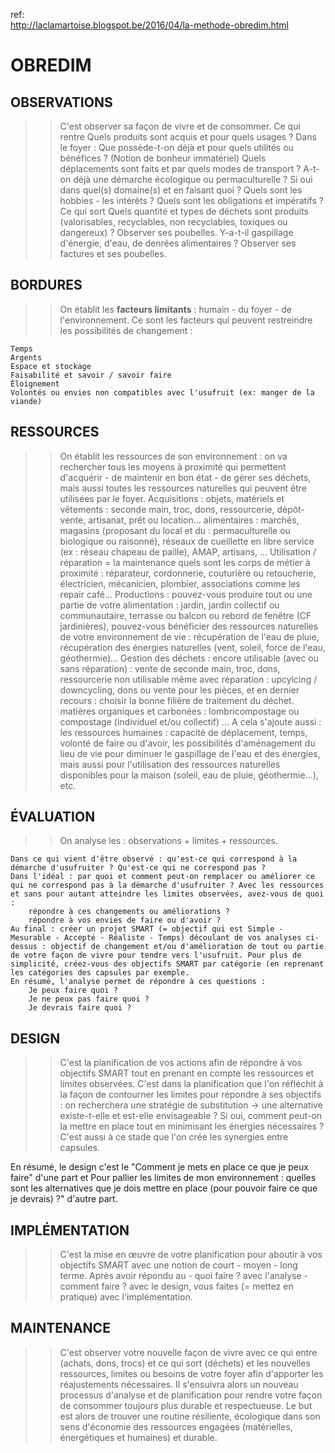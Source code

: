ref:   
http://laclamartoise.blogspot.be/2016/04/la-methode-obredim.html
# OBREDIM
## OBSERVATIONS
>> C'est observer sa façon de vivre et de consommer.
Ce qui rentre
    Quels produits sont acquis et pour quels usages ?
Dans le foyer :
    Que possède-t-on déjà et pour quels utilités ou bénéfices ? (Notion de bonheur immatériel)
    Quels déplacements sont faits et par quels modes de transport ?
    A-t-on déjà une démarche écologique ou permaculturelle ? Si oui dans quel(s) domaine(s) et en faisant quoi ?
    Quels sont les hobbies - les intérêts ? Quels sont les obligations et impératifs ?
Ce qui sort
    Quels quantité et types de déchets sont produits (valorisables, recyclables, non recyclables, toxiques ou dangereux) ? Observer ses poubelles.
    Y-a-t-il gaspillage d'énergie, d'eau, de denrées alimentaires ? Observer ses factures et ses poubelles.
>>

## BORDURES
>> On établit les **facteurs limitants** : humain - du foyer - de l'environnement. Ce sont les facteurs qui peuvent restreindre les possibilités de changement :

    Temps
    Argents
    Espace et stockage
    Faisabilité et savoir / savoir faire
    Éloignement
    Volontés ou envies non compatibles avec l'usufruit (ex: manger de la viande)
>>

## RESSOURCES
>> On établit les ressources de son environnement : on va rechercher tous les moyens à proximité qui permettent d'acquérir - de maintenir en bon état - de gérer ses déchets, mais aussi toutes les ressources naturelles qui peuvent être utilisées par le foyer.
Acquisitions :
    objets, matériels et vêtements : seconde main, troc, dons, ressourcerie, dépôt-vente, artisanat, prêt ou location... 
    alimentaires : marchés, magasins (proposant du local et du : permaculturelle ou biologique ou raisonné), réseaux de cueillette en libre service (ex : réseau chapeau de paille), AMAP, artisans, ...
Utilisation / réparation = la maintenance
    quels sont les corps de métier à proximité : réparateur, cordonnerie, couturière ou retoucherie, électricien, mécanicien, plombier, associations comme les repair café...
Productions :
    pouvez-vous produire tout ou une partie de votre alimentation : jardin, jardin collectif ou communautaire, terrasse ou balcon ou rebord de fenêtre (CF jardinières),
    pouvez-vous bénéficier des ressources naturelles de votre environnement de vie : récupération de l'eau de pluie, récupération des énergies naturelles (vent, soleil, force de l'eau, géothermie)... 
Gestion des déchets :
    encore utilisable (avec ou sans réparation) : vente de seconde main, troc, dons, ressourcerie 
    non utilisable même avec réparation : upcylcing / downcycling, dons ou vente pour les pièces, et en dernier recours : choisir la bonne filière de traitement du déchet.
    matières organiques et carbonées : lombricompostage ou compostage (individuel et/ou collectif) ...
A cela s'ajoute aussi :
    les ressources humaines : capacité de déplacement, temps, volonté de faire ou d'avoir,
    les possibilités d'aménagement du lieu de vie pour diminuer le gaspillage de l'eau et des énergies, mais aussi pour l'utilisation des ressources naturelles disponibles pour la maison (soleil, eau de pluie, géothermie...), etc.
>>

## ÉVALUATION
>> On analyse les : observations + limites + ressources.

    Dans ce qui vient d'être observé : qu'est-ce qui correspond à la démarche d'usufruiter ? Qu'est-ce qui ne correspond pas ?
    Dans l'idéal : par quoi et comment peut-on remplacer ou améliorer ce qui ne correspond pas à la démarche d'usufruiter ? Avec les ressources et sans pour autant atteindre les limites observées, avez-vous de quoi :
        répondre à ces changements ou améliorations ?
        répondre à vos envies de faire ou d'avoir ?
    Au final : créer un projet SMART (= objectif qui est Simple - Mesurable - Accepté - Réaliste - Temps) découlant de vos analyses ci-dessus : objectif de changement et/ou d'amélioration de tout ou partie de votre façon de vivre pour tendre vers l'usufruit. Pour plus de simplicité, créez-vous des objectifs SMART par catégorie (en reprenant les catégories des capsules par exemple.
    En résumé, l'analyse permet de répondre à ces questions : 
        Je peux faire quoi ?
        Je ne peux pas faire quoi ?
        Je devrais faire quoi ?


## DESIGN
>> C'est la planification de vos actions afin de répondre à vos objectifs SMART tout en prenant en compte les ressources et limites observées. C'est dans la planification que l'on réfléchit à la façon de contourner les limites pour répondre à ses objectifs : on recherchera une stratégie de substitution -> une alternative existe-t-elle et est-elle envisageable ? Si oui, comment peut-on la mettre en place tout en minimisant les énergies nécessaires ? C'est aussi à ce stade que l'on crée les synergies entre capsules.

En résumé, le design c'est le "Comment je mets en place ce que je peux faire" d'une part et Pour pallier les limites de mon environnement : quelles sont les alternatives que je dois mettre en place (pour pouvoir faire ce que je devrais) ?" d'autre part.
## IMPLÉMENTATION
>> C'est la mise en œuvre de votre planification pour aboutir à vos objectifs SMART avec une notion de court - moyen - long terme. Après avoir répondu au - quoi faire ? avec l'analyse - comment faire ? avec le design, vous faites (= mettez en pratique) avec l'implémentation.

## MAINTENANCE
>> C'est observer votre nouvelle façon de vivre avec ce qui entre (achats, dons, trocs) et ce qui sort (déchets) et les nouvelles ressources, limites ou besoins de votre foyer afin d'apporter les réajustements nécessaires.
Il s'ensuivra alors un nouveau processus d'analyse et de planification pour rendre votre façon de consommer toujours plus durable et respectueuse. Le but est alors de trouver une routine résiliente, écologique dans son sens d'économie des ressources engagées (matérielles, énergétiques et humaines) et durable.
